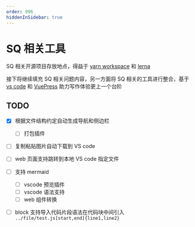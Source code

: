 ```yaml
---
order: 996
hiddenInSidebar: true
---
```


# SQ 相关工具

SQ 相关开源项目存放地点，得益于 [yarn workspace](https://yarn.bootcss.com/docs/cli/workspace/) 和 [lerna](https://www.npmjs.com/package/lerna)

接下将继续填充 SQ 相关问题内容，另一方面将 SQ 相关的工具进行整合，基于 [vs code](https://code.visualstudio.com/) 和 [VuePress](https://www.vuepress.cn/) 助力写作体验更上一个台阶

## TODO

- [x] 根据文件结构约定自动生成导航和侧边栏
  - [ ] 打包插件
- [ ] 复制粘贴图片自动下载到 VS code
- [ ] web 页面支持跳转到本地 VS code 指定文件
- [ ] 支持 mermaid

  - [ ] vscode 预览插件
  - [ ] vscode 语法支持
  - [ ] web 组件转换

- [ ] block 支持导入代码片段语法在代码块中间引入 `../file/test.js[start,end]{line1,line2}`
